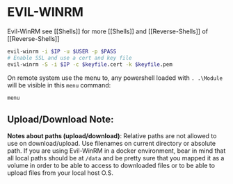 # EVIL-WINRM
Evil-WinRM see [[Shells]] for more [[Shells]] and [[Reverse-Shells]] of [[Reverse-Shells]]

```bash
evil-winrm -i $IP -u $USER -p $PASS
# Enable SSL and use a cert and key file
evil-winrm -S -i $IP -c $keyfile.cert -k $keyfile.pem

```
On remote system use the menu to, any powershell loaded with `. .\Module` will be visible in this `menu` command:
```powershell
menu
```

## Upload/Download Note:
**Notes about paths (upload/download)**: Relative paths are not allowed to use on download/upload. Use filenames on current directory or absolute path. If you are using Evil-WinRM in a docker environment, bear in mind that all local paths should be at `/data` and be pretty sure that you mapped it as a volume in order to be able to access to downloaded files or to be able to upload files from your local host O.S.